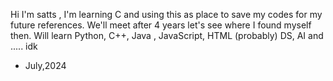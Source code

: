 Hi I'm satts , I'm learning C and using this as place to save my codes for my future references. 
We'll meet after 4 years let's see where I found myself then.
Will learn Python, C++, Java , JavaScript, HTML (probably)
DS, AI and ..... idk
- July,2024
